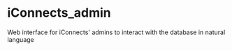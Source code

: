 # iConnects_admin
Web interface for iConnects' admins to interact with the database in natural language
